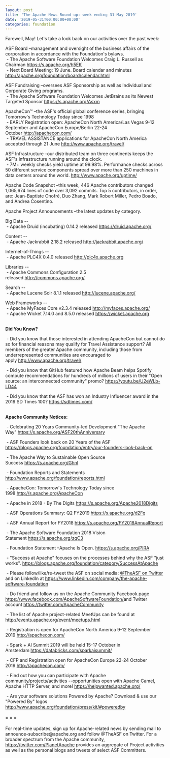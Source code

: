 ```yaml
---
layout: post
title: 'The Apache News Round-up: week ending 31 May 2019'
date: '2019-05-31T00:00:00+00:00'
categories: foundation
---
```

<p>Farewell, May! Let's take a look back on our activities over the past week:</p> 
  <p>ASF Board –management and oversight of the business affairs of the corporation in accordance with the Foundation's bylaws.<br />&nbsp;-&nbsp;The Apache Software Foundation Welcomes Craig L. Russell as Chairman&nbsp;<a href="https://s.apache.org/h5EK">https://s.apache.org/h5EK</a><br />&nbsp;- Next Board Meeting: 19 June. Board calendar and minutes <a href="http://apache.org/foundation/board/calendar.html">http://apache.org/foundation/board/calendar.html</a></p> 
  <div> 
    <p>ASF Fundraising –oversees ASF Sponsorship as well as Individual and Corporate Giving programs.<br />&nbsp;-&nbsp;The Apache Software Foundation Welcomes JetBrains as its Newest Targeted Sponsor&nbsp;<a href="https://s.apache.org/Asxm">https://s.apache.org/Asxm</a> </p> 
    <p>ApacheCon™ –the ASF's official global conference series, bringing Tomorrow's Technology Today since 1998<br />&nbsp;- EARLY Registration open: ApacheCon North America/Las Vegas 9-12 September and ApacheCon Europe/Berlin 22-24 October&nbsp;<a href="http://apachecon.com/">http://apachecon.com/</a><br />&nbsp;- TRAVEL ASSISTANCE applications for ApacheCon North America accepted through 21 June&nbsp;<a href="http://www.apache.org/travel/">http://www.apache.org/travel/</a></p> 
    <p>ASF Infrastructure –our distributed team on three continents keeps the ASF's infrastructure running around the clock.<br />&nbsp;- 7M+ weekly checks yield uptime at 99.98%. Performance checks across 50 different service components spread over more than 250 machines in data centers around the world.&nbsp;<a href="http://www.apache.org/uptime/">http://www.apache.org/uptime/</a></p> 
    <p>Apache Code Snapshot –this week, 446 Apache contributors changed 1,065,674 lines of code over&nbsp;3,092 commits. Top 5 contributors, in order, are: Jean-Baptiste Onofré, Duo Zhang, Mark Robert Miller, Pedro Boado, and Andrea Cosentino.</p> 
    <p>Apache Project Announcements&nbsp;–the latest updates by category.</p> 
    <p>Big Data --<br />&nbsp;- Apache Druid (incubating) 0.14.2 released&nbsp;<a href="https://druid.apache.org/">https://druid.apache.org/</a></p> 
    <p>Content --<br />&nbsp;- Apache Jackrabbit 2.18.2 released&nbsp;<a href="http://jackrabbit.apache.org/">http://jackrabbit.apache.org/</a><br /> </p> 
    <p>Internet-of-Things --<br />&nbsp;-&nbsp;Apache PLC4X 0.4.0 released&nbsp;<a href="http://plc4x.apache.org">http://plc4x.apache.org</a> </p> 
    <p>Libraries --<br />&nbsp;-&nbsp;Apache Commons Configuration 2.5 released&nbsp;<a href="http://commons.apache.org/">http://commons.apache.org/</a> </p> 
    <p>Search --<br />&nbsp;- Apache Lucene Solr 8.1.1 released&nbsp;<a href="http://lucene.apache.org/">http://lucene.apache.org/</a></p> 
    <p><a href="http://lucene.apache.org/"></a>Web Frameworks --<br />&nbsp;- Apache MyFaces Core v2.3.4 released&nbsp;<a href="http://myfaces.apache.org/">http://myfaces.apache.org/</a><br />&nbsp;-&nbsp;Apache Wicket 7.14.0 and 8.5.0 released&nbsp;<a href="https://wicket.apache.org">https://wicket.apache.org</a> <br /><br /></p> 
    <p><strong>Did You Know?</strong></p> 
    <div> 
      <p>&nbsp;- Did you know that those interested in attending ApacheCon but cannot do so for financial reasons may qualify for Travel Assistance support? All members of the greater Apache community, including those from underrepresented communities are encouraged to apply&nbsp;<a href="http://www.apache.org/travel/">http://www.apache.org/travel/</a></p> 
      <p>&nbsp;- Did you know that GitHub featured how Apache Beam helps Spotify compute recommendations for hundreds of millions of users in their &quot;Open source: an interconnected community&quot; promo?&nbsp;<a href="https://youtu.be/U2eWLb-LD44">https://youtu.be/U2eWLb-LD44</a></p> 
      <p><a href="https://youtu.be/U2eWLb-LD44"></a>&nbsp;- Did you know that the ASF has won an Industry Influencer award in the 2019 SD Times 100?&nbsp;<a href="https://sdtimes.com/">https://sdtimes.com/</a><br /><br /></p> 
      <p><strong>Apache Community Notices:</strong></p> 
    </div> 
    <p>&nbsp;- Celebrating 20 Years Community-led Development &quot;The Apache Way&quot;&nbsp;<a href="https://s.apache.org/ASF20thAnniversary">https://s.apache.org/ASF20thAnniversary</a></p> 
    <p>&nbsp;- ASF Founders look back on 20 Years of the ASF <a href="https://blogs.apache.org/foundation/entry/our-founders-look-back-on">https://blogs.apache.org/foundation/entry/our-founders-look-back-on</a></p> 
    <p>&nbsp;- The Apache Way to Sustainable Open Source Success&nbsp;<a href="https://s.apache.org/GhnI">https://s.apache.org/GhnI</a></p> 
    <p>&nbsp;- Foundation Reports and Statements <a href="http://www.apache.org/foundation/reports.html">http://www.apache.org/foundation/reports.html</a></p> 
    <p>&nbsp;- ApacheCon: Tomorrow's Technology Today since 1998&nbsp;<a href="http://s.apache.org/ApacheCon">http://s.apache.org/ApacheCon</a></p> 
    <p>&nbsp;- Apache in 2018 - By The Digits <a href="https://s.apache.org/Apache2018Digits">https://s.apache.org/Apache2018Digits</a></p> 
    <p>&nbsp;-&nbsp;ASF Operations Summary: Q2 FY2019 <a href="https://s.apache.org/d2Fq">https://s.apache.org/d2Fq</a></p> 
    <p>&nbsp;- ASF Annual Report for FY2018&nbsp;<a href="https://s.apache.org/FY2018AnnualReport">https://s.apache.org/FY2018AnnualReport</a></p> 
    <p>&nbsp;- The Apache Software Foundation 2018 Vision Statement&nbsp;<a href="https://s.apache.org/zqC3">https://s.apache.org/zqC3</a></p> 
    <p>&nbsp;- Foundation Statement –Apache Is Open.&nbsp;<a href="https://s.apache.org/PIRA">https://s.apache.org/PIRA</a></p> 
    <div> 
      <p>&nbsp;- &quot;Success at Apache&quot; focuses on the processes behind why the ASF &quot;just works&quot;. <a href="https://blogs.apache.org/foundation/category/SuccessAtApache">https://blogs.apache.org/foundation/category/SuccessAtApache</a></p> 
    </div> 
    <div> 
      <p>&nbsp;- Please follow/like/re-tweet the ASF on social media: <a href="https://twitter.com/TheASF">@TheASF on Twitter</a> and on LinkedIn at <a href="https://www.linkedin.com/company/the-apache-software-foundation">https://www.linkedin.com/company/the-apache-software-foundation</a></p> 
      <p>&nbsp;- Do friend and follow us on the Apache Community Facebook page <a href="https://www.facebook.com/ApacheSoftwareFoundation/">https://www.facebook.com/ApacheSoftwareFoundation/</a>and Twitter account <a href="https://twitter.com/ApacheCommunity">https://twitter.com/ApacheCommunity</a></p> 
    </div> 
    <div> 
      <p><a href="https://feathercast.apache.org/"></a></p> 
    </div> 
    <div> 
      <p>&nbsp;- The list of Apache project-related MeetUps can be found at <a href="http://events.apache.org/event/meetups.html">http://events.apache.org/event/meetups.html</a></p> 
    </div> 
    <div> 
      <p>&nbsp;- Registration is open for ApacheCon North America 9-12 September 2019&nbsp;<a href="http://apachecon.com/">http://apachecon.com/</a></p> 
      <p>&nbsp;- Spark + AI Summit 2019 will be held 15-17 October in Amsterdam&nbsp;<font color="#bb0000"><a href="https://databricks.com/sparkaisummit/">https://databricks.com/sparkaisummit/</a></font></p> 
      <p>&nbsp;- CFP and Registration open for ApacheCon Europe 22-24 October 2019&nbsp;<a href="http://apachecon.com/">http://apachecon.com/</a></p> 
      <p>&nbsp;- Find out how you can participate with Apache community/projects/activities --opportunities open with Apache Camel, Apache HTTP Server, and more! <a href="https://helpwanted.apache.org/">https://helpwanted.apache.org/</a></p> 
    </div> 
    <div>&nbsp;- Are your software solutions Powered by Apache? Download &amp; use our &quot;Powered By&quot; logos <a href="http://www.apache.org/foundation/press/kit/#poweredby">http://www.apache.org/foundation/press/kit/#poweredby</a></div> 
    <div><br /></div> 
    <div>= = =</div> 
    <div><br /></div> 
    <div>For real-time updates, sign up for Apache-related news by sending mail to announce-subscribe@apache.org and follow @TheASF on Twitter. For a broader spectrum from the Apache community, <a href="https://twitter.com/PlanetApache">https://twitter.com/PlanetApache</a> provides an aggregate of Project activities as well as the personal blogs and tweets of select ASF Committers.</div> 
  </div>
